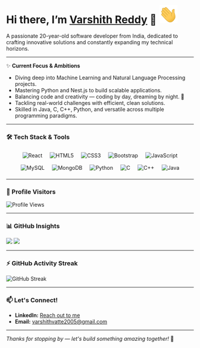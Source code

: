 # Hi there, I’m <a href="https://www.linkedin.com/in/varshith-reddy-a8514b257/">Varshith Reddy</a> 👋 <img src="https://raw.githubusercontent.com/ABSphreak/ABSphreak/master/gifs/Hi.gif" width="50px">

A passionate 20-year-old software developer from India, dedicated to crafting innovative solutions and constantly expanding my technical horizons.

---

✨ **Current Focus & Ambitions**

- Diving deep into Machine Learning and Natural Language Processing projects.
- Mastering Python and Nest.js to build scalable applications.
- Balancing code and creativity — coding by day, dreaming by night. 🚀
- Tackling real-world challenges with efficient, clean solutions.
- Skilled in Java, C, C++, Python, and versatile across multiple programming paradigms.

---

### 🛠️ Tech Stack & Tools

<p align="center">
  <img src="https://cdn.jsdelivr.net/gh/devicons/devicon/icons/react/react-original.svg" alt="React" width="60" height="60" style="margin: 8px;"/>
  <img src="https://cdn.jsdelivr.net/gh/devicons/devicon/icons/html5/html5-original.svg" alt="HTML5" width="60" height="60" style="margin: 8px;"/>
  <img src="https://cdn.jsdelivr.net/gh/devicons/devicon/icons/css3/css3-original.svg" alt="CSS3" width="60" height="60" style="margin: 8px;"/>
  <img src="https://cdn.jsdelivr.net/gh/devicons/devicon/icons/bootstrap/bootstrap-original.svg" alt="Bootstrap" width="60" height="60" style="margin: 8px;"/>
  <img src="https://cdn.jsdelivr.net/gh/devicons/devicon/icons/javascript/javascript-original.svg" alt="JavaScript" width="60" height="60" style="margin: 8px;"/>
  <img src="https://cdn.jsdelivr.net/gh/devicons/devicon/icons/mysql/mysql-original.svg" alt="MySQL" width="60" height="60" style="margin: 8px;"/>
  <img src="https://cdn.jsdelivr.net/gh/devicons/devicon/icons/mongodb/mongodb-original.svg" alt="MongoDB" width="60" height="60" style="margin: 8px;"/>
  <img src="https://cdn.jsdelivr.net/gh/devicons/devicon/icons/python/python-original.svg" alt="Python" width="60" height="60" style="margin: 8px;"/>
  <img src="https://cdn.jsdelivr.net/gh/devicons/devicon/icons/c/c-original.svg" alt="C" width="60" height="60" style="margin: 8px;"/>
  <img src="https://cdn.jsdelivr.net/gh/devicons/devicon/icons/cplusplus/cplusplus-original.svg" alt="C++" width="60" height="60" style="margin: 8px;"/>
  <img src="https://cdn.jsdelivr.net/gh/devicons/devicon/icons/java/java-original.svg" alt="Java" width="60" height="60" style="margin: 8px;"/>
</p>

---

### 👀 Profile Visitors

![Profile Views](https://komarev.com/ghpvc/?username=varshithvatte24&color=blue&style=flat)

---

### 📊 GitHub Insights

<p float="left">
  <img src="https://github-readme-stats.vercel.app/api?username=varshithvatte24&show_icons=true&theme=dracula" width="48%" />
  <img src="https://github-readme-stats.vercel.app/api/top-langs/?username=varshithvatte24&layout=compact&theme=dracula" width="48%" />
</p>

---

### ⚡ GitHub Activity Streak

![GitHub Streak](https://github-readme-streak-stats.herokuapp.com/?user=varshithvatte24&theme=dracula)

---

### 📫 Let's Connect!

- **LinkedIn:** [Reach out to me](https://www.linkedin.com/in/varshith-reddy-a8514b257/)
- **Email:** varshithvatte2005@gmail.com

---

*Thanks for stopping by — let's build something amazing together!* 🚀
